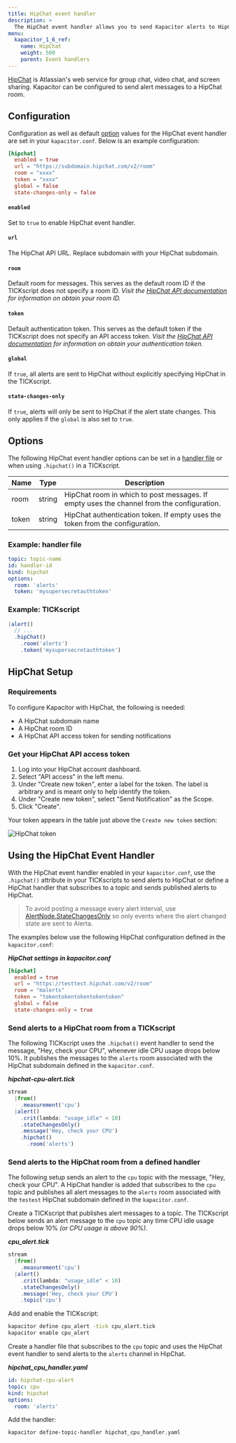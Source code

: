 ```yaml
---
title: HipChat event handler
description: >
  The HipChat event handler allows you to send Kapacitor alerts to HipChat. This page includes configuration options and usage examples.
menu:
  kapacitor_1_6_ref:
    name: HipChat
    weight: 500
    parent: Event handlers
---
```


[HipChat](https://www.hipchat.com/) is Atlassian's web service for group chat,
video chat, and screen sharing.
Kapacitor can be configured to send alert messages to a HipChat room.

## Configuration
Configuration as well as default [option](#options) values for the HipChat event
handler are set in your `kapacitor.conf`.
Below is an example configuration:

```toml
[hipchat]
  enabled = true
  url = "https://subdomain.hipchat.com/v2/room"
  room = "xxxx"
  token = "xxxx"
  global = false
  state-changes-only = false
```

#### `enabled`
Set to `true` to enable HipChat event handler.

#### `url`
The HipChat API URL. Replace subdomain with your HipChat subdomain.

#### `room`
Default room for messages.
This serves as the default room ID if the TICKscript does not specify a room ID.
_Visit the [HipChat API documentation](https://www.hipchat.com/docs/apiv2) for
information on obtain your room ID._

#### `token`
Default authentication token.
This serves as the default token if the TICKscript does not specify an API
access token.
_Visit the [HipChat API documentation](https://www.hipchat.com/docs/apiv2) for
information on obtain your authentication token._

#### `global`
If `true`, all alerts are sent to HipChat without explicitly specifying HipChat
in the TICKscript.

#### `state-changes-only`
If `true`, alerts will only be sent to HipChat if the alert state changes.
This only applies if the `global` is also set to `true`.

## Options
The following HipChat event handler options can be set in a
[handler file](/kapacitor/v1.6/event_handlers/#create-a-topic-handler-with-a-handler-file) or when using
`.hipchat()` in a TICKscript.

| Name  | Type   | Description                                                                               |
| ----  | ----   | -----------                                                                               |
| room  | string | HipChat room in which to post messages. If empty uses the channel from the configuration. |
| token | string | HipChat authentication token. If empty uses the token from the configuration.             |

### Example: handler file
```yaml
topic: topic-name
id: handler-id
kind: hipchat
options:
  room: 'alerts'
  token: 'mysupersecretauthtoken'
```

### Example: TICKscript
```js
|alert()
  // ...
  .hipChat()
    .room('alerts')
    .token('mysupersecretauthtoken')
```


## HipChat Setup

### Requirements

To configure Kapacitor with HipChat, the following is needed:

* A HipChat subdomain name
* A HipChat room ID
* A HipChat API access token for sending notifications

### Get your HipChat API access token

1. Log into your HipChat account dashboard.
2. Select "API access" in the left menu.
3. Under "Create new token", enter a label for the token.
   The label is arbitrary and is meant only to help identify the token.
4. Under "Create new token", select "Send Notification" as the Scope.
5. Click "Create".

Your token appears in the table just above the `Create new token` section:

![HipChat token](/img/kapacitor/1-4-hipchat-token.png)


##  Using the HipChat Event Handler
With the HipChat event handler enabled in your `kapacitor.conf`, use the
`.hipchat()` attribute in your TICKscripts to send alerts to HipChat or define a
HipChat handler that subscribes to a topic and sends published alerts to HipChat.

> To avoid posting a message every alert interval, use
> [AlertNode.StateChangesOnly](/kapacitor/v1.6/nodes/alert_node/#statechangesonly)
> so only events where the alert changed state are sent to Alerta.

The examples below use the following HipChat configuration defined in the `kapacitor.conf`:

_**HipChat settings in kapacitor.conf**_  
```toml
[hipchat]
  enabled = true
  url = "https://testtest.hipchat.com/v2/room"
  room = "malerts"
  token = "tokentokentokentokentoken"
  global = false
  state-changes-only = true
```

### Send alerts to a HipChat room from a TICKscript

The following TICKscript uses the `.hipchat()` event handler to send the message,
"Hey, check your CPU", whenever idle CPU usage drops below 10%.
It publishes the messages to the `alerts` room associated with the HipChat
subdomain defined in the `kapacitor.conf`.

_**hipchat-cpu-alert.tick**_  
```js
stream
  |from()
    .measurement('cpu')
  |alert()
    .crit(lambda: "usage_idle" < 10)
    .stateChangesOnly()
    .message('Hey, check your CPU')
    .hipchat()
      .room('alerts')
```

### Send alerts to the HipChat room from a defined handler

The following setup sends an alert to the `cpu` topic with the message, "Hey,
check your CPU".
A HipChat handler is added that subscribes to the `cpu` topic and publishes all
alert messages to the `alerts` room associated with the `testest` HipChat
subdomain defined in the `kapacitor.conf`.

Create a TICKscript that publishes alert messages to a topic.
The TICKscript below sends an alert message to the `cpu` topic any time CPU
idle usage drops below 10% _(or CPU usage is above 90%)_.

_**cpu\_alert.tick**_
```js
stream
  |from()
    .measurement('cpu')
  |alert()
    .crit(lambda: "usage_idle" < 10)
    .stateChangesOnly()
    .message('Hey, check your CPU')
    .topic('cpu')
```

Add and enable the TICKscript:

```bash
kapacitor define cpu_alert -tick cpu_alert.tick
kapacitor enable cpu_alert
```

Create a handler file that subscribes to the `cpu` topic and uses the HipChat
event handler to send alerts to the `alerts` channel in HipChat.

_**hipchat\_cpu\_handler.yaml**_
```yaml
id: hipchat-cpu-alert
topic: cpu
kind: hipchat
options:
  room: 'alerts'
```

Add the handler:

```bash
kapacitor define-topic-handler hipchat_cpu_handler.yaml
```
